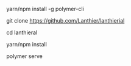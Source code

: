 yarn/npm install -g polymer-cli

git clone https://github.com/Lanthier/lanthierial

cd lanthieral

yarn/npm install

polymer serve
